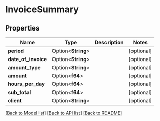 # InvoiceSummary

## Properties

Name | Type | Description | Notes
------------ | ------------- | ------------- | -------------
**period** | Option<**String**> |  | [optional]
**date_of_invoice** | Option<**String**> |  | [optional]
**amount_type** | Option<**String**> |  | [optional]
**amount** | Option<**f64**> |  | [optional]
**hours_per_day** | Option<**f64**> |  | [optional]
**sub_total** | Option<**f64**> |  | [optional]
**client** | Option<**String**> |  | [optional]

[[Back to Model list]](../README.md#documentation-for-models) [[Back to API list]](../README.md#documentation-for-api-endpoints) [[Back to README]](../README.md)


